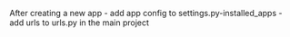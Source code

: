After creating a new app
    - add app config to settings.py-installed_apps
    - add urls to urls.py in the main project